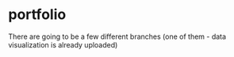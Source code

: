 # portfolio
There are going to be a few different branches (one of them - data visualization is already uploaded)
